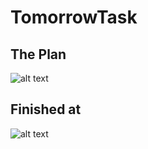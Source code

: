 # TomorrowTask

## The Plan
![alt text](https://i.imgur.com/AE2XArP.jpg)

## Finished at 
![alt text](https://i.imgur.com/hyFHRAK.png)
